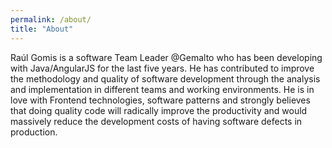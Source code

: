 ```yaml
---
permalink: /about/
title: "About"
---
```


Raúl Gomis is a software Team Leader @Gemalto who has been developing with Java/AngularJS for the last five years. He has contributed to improve the methodology and quality of software development through the analysis and implementation in different teams and working environments. He is in love with Frontend technologies, software patterns and strongly believes that doing quality code will radically improve the productivity and would massively reduce the development costs of having software defects in production.